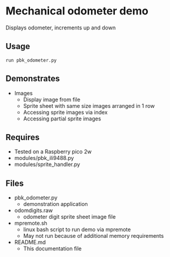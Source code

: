 # Mechanical odometer demo 

Displays odometer, increments up and down

## Usage

```
run pbk_odometer.py
```

## Demonstrates

- Images
  - Display image from file
  - Sprite sheet with same size images arranged in 1 row
  - Accessing sprite images via index
  - Accessing partial sprite images

## Requires

- Tested on a Raspberry pico 2w
- modules/pbk_ili9488.py
- modules/sprite_handler.py

## Files

- pbk_odometer.py
  - demonstration application
- odomdigits.raw
  - odometer digit sprite sheet image file
- mpremote.sh
  - linux bash script to run demo via mpremote
  - May not run because of additional memory requirements
- README.md
  - This documentation file
